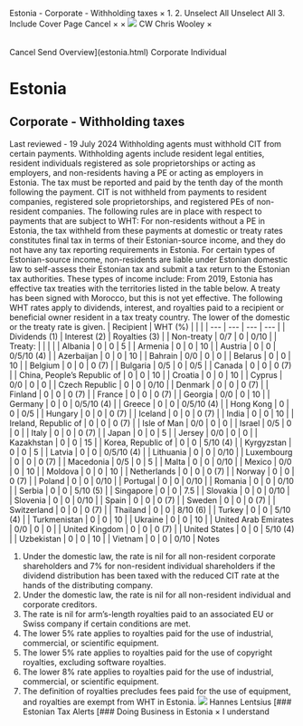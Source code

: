 Estonia - Corporate - Withholding taxes
×
1.
2.
Unselect All
Unselect All
3.
Include Cover Page
Cancel
×
×
![](-/media/world-wide-tax-summaries/attachments/global---chris-wooley.ashx%3Frev=ac5e5f3223b34096b1afc2a6009c7320&revision=ac5e5f32-23b3-4096-b1af-c2a6009c7320&hash=859B7ADC84DC2CBEC9760E9E6EE7DE6D0A8BFCDF)
CW
Chris Wooley
×
######
Cancel
Send
Overview](estonia.html)
Corporate
Individual
# Estonia
## Corporate - Withholding taxes
Last reviewed - 19 July 2024
Withholding agents must withhold CIT from certain payments. Withholding agents include resident legal entities, resident individuals registered as sole proprietorships or acting as employers, and non-residents having a PE or acting as employers in Estonia. The tax must be reported and paid by the tenth day of the month following the payment. CIT is not withheld from payments to resident companies, registered sole proprietorships, and registered PEs of non-resident companies. The following rules are in place with respect to payments that are subject to WHT:
For non-residents without a PE in Estonia, the tax withheld from these payments at domestic or treaty rates constitutes final tax in terms of their Estonian-source income, and they do not have any tax reporting requirements in Estonia.
For certain types of Estonian-source income, non-residents are liable under Estonian domestic law to self-assess their Estonian tax and submit a tax return to the Estonian tax authorities. These types of income include:
From 2019, Estonia has effective tax treaties with the territories listed in the table below. A treaty has been signed with Morocco, but this is not yet effective.
The following WHT rates apply to dividends, interest, and royalties paid to a recipient or beneficial owner resident in a tax treaty country. The lower of the domestic or the treaty rate is given.
| Recipient | WHT (%) | | |
| --- | --- | --- | --- |
| Dividends (1) | Interest (2) | Royalties (3) |
| Non-treaty | 0/7 | 0 | 0/10 |
| Treaty: |  |  |  |
| Albania | 0 | 0 | 5 |
| Armenia | 0 | 0 | 10 |
| Austria | 0 | 0 | 0/5/10 (4) |
| Azerbaijan | 0 | 0 | 10 |
| Bahrain | 0/0 | 0 | 0 |
| Belarus | 0 | 0 | 10 |
| Belgium | 0 | 0 | 0 (7) |
| Bulgaria | 0/5 | 0 | 0/5 |
| Canada | 0 | 0 | 0 (7) |
| China, People’s Republic of | 0 | 0 | 10 |
| Croatia | 0 | 0 | 10 |
| Cyprus | 0/0 | 0 | 0 |
| Czech Republic | 0 | 0 | 0/10 |
| Denmark | 0 | 0 | 0 (7) |
| Finland | 0 | 0 | 0 (7) |
| France | 0 | 0 | 0 (7) |
| Georgia | 0/0 | 0 | 10 |
| Germany | 0 | 0 | 0/5/10 (4) |
| Greece | 0 | 0 | 0/5/10 (4) |
| Hong Kong | 0 | 0 | 0/5 |
| Hungary | 0 | 0 | 0 (7) |
| Iceland | 0 | 0 | 0 (7) |
| India | 0 | 0 | 10 |
| Ireland, Republic of | 0 | 0 | 0 (7) |
| Isle of Man | 0/0 | 0 | 0 |
| Israel | 0/5 | 0 | 0 |
| Italy | 0 | 0 | 0 (7) |
| Japan | 0 | 0 | 5 |
| Jersey | 0/0 | 0 | 0 |
| Kazakhstan | 0 | 0 | 15 |
| Korea, Republic of | 0 | 0 | 5/10 (4) |
| Kyrgyzstan | 0 | 0 | 5 |
| Latvia | 0 | 0 | 0/5/10 (4) |
| Lithuania | 0 | 0 | 0/10 |
| Luxembourg | 0 | 0 | 0 (7) |
| Macedonia | 0/5 | 0 | 5 |
| Malta | 0 | 0 | 0/10 |
| Mexico | 0/0 | 0 | 10 |
| Moldova | 0 | 0 | 10 |
| Netherlands | 0 | 0 | 0 (7) |
| Norway | 0 | 0 | 0 (7) |
| Poland | 0 | 0 | 0/10 |
| Portugal | 0 | 0 | 0/10 |
| Romania | 0 | 0 | 0/10 |
| Serbia | 0 | 0 | 5/10 (5) |
| Singapore | 0 | 0 | 7.5 |
| Slovakia | 0 | 0 | 0/10 |
| Slovenia | 0 | 0 | 0/10 |
| Spain | 0 | 0 | 0 (7) |
| Sweden | 0 | 0 | 0 (7) |
| Switzerland | 0 | 0 | 0 (7) |
| Thailand | 0 | 0 | 8/10 (6) |
| Turkey | 0 | 0 | 5/10 (4) |
| Turkmenistan | 0 | 0 | 10 |
| Ukraine | 0 | 0 | 10 |
| United Arab Emirates | 0/0 | 0 | 0 |
| United Kingdom | 0 | 0 | 0 (7) |
| United States | 0 | 0 | 5/10 (4) |
| Uzbekistan | 0 | 0 | 10 |
| Vietnam | 0 | 0 | 0/10 |
Notes
1. Under the domestic law, the rate is nil for all non-resident corporate shareholders and 7% for non-resident individual shareholders if the dividend distribution has been taxed with the reduced CIT rate at the hands of the distributing company.
2. Under the domestic law, the rate is nil for all non-resident individual and corporate creditors.
3. The rate is nil for arm’s-length royalties paid to an associated EU or Swiss company if certain conditions are met.
4. The lower 5% rate applies to royalties paid for the use of industrial, commercial, or scientific equipment.
5. The lower 5% rate applies to royalties paid for the use of copyright royalties, excluding software royalties.
6. The lower 8% rate applies to royalties paid for the use of industrial, commercial, or scientific equipment.
7. The definition of royalties precludes fees paid for the use of equipment, and royalties are exempt from WHT in Estonia.
![](-/media/world-wide-tax-summaries/attachments/estonia---hannes_lentsius.ashx%3Frev=31f88e16b03b44cbbfa48d1a5b28f7b6&revision=31f88e16-b03b-44cb-bfa4-8d1a5b28f7b6&hash=1B232B35B005C29B4211D624E8D01BC29E7ADF61)
Hannes Lentsius
[### Estonian Tax Alerts
[### Doing Business in Estonia
×
I understand